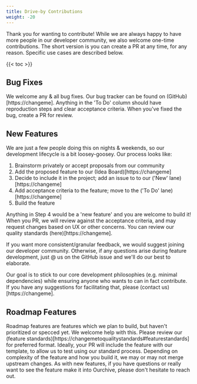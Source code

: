 ```yaml
---
title: Drive-by Contributions
weight: -20
---
```


Thank you for wanting to contribute! While we are always happy to have more people in our developer community, we also welcome one-time contributions. The short version is you can create a PR at any time, for any reason. Specific use cases are described below.

{{< toc >}}

## Bug Fixes

We welcome any & all bug fixes. Our bug tracker can be found on (GitHub)[https://changeme]. Anything in the 'To Do' column should have reproduction steps and clear acceptance criteria. When you've fixed the bug, create a PR for review.

## New Features

We are just a few people doing this on nights & weekends, so our development lifecycle is a bit loosey-goosey. Our process looks like: 

1. Brainstorm privately or accept proposals from our community
2. Add the proposed feature to our (Idea Board)[https://changeme]
3. Decide to include it in the project; add an issue to to our ('New' lane)[https://changeme]
4. Add acceptance criteria to the feature; move to the ('To Do' lane)[https://changeme]
5. Build the feature

Anything in Step 4 would be a 'new feature' and you are welcome to build it! When you PR, we will review against the acceptance criteria, and may request changes based on UX or other concerns. You can review our quality standards (here)[https://changeme].

If you want more consistent/granular feedback, we would suggest joining our developer community. Otherwise, if any questions arise during feature development, just @ us on the GitHub issue and we'll do our best to elaborate.

Our goal is to stick to our core development philosophies (e.g. minimal dependencies) while ensuring anyone who wants to can in fact contribute. If you have any suggestions for facilitating that, please (contact us)[https://changeme].

## Roadmap Features

Roadmap features are features which we plan to build, but haven't prioritized or specced yet. We welcome help with this. Please review our (feature standards)[https://changemetoqualitystandards#featurestandards] for preferred format. Ideally, your PR will include the feature with our template, to allow us to test using our standard process. Depending on complexity of the feature and how you build it, we may or may not merge upstream changes. As with new features, if you have questions or really want to see the feature make it into Ourchive, please don't hesitate to reach out.
